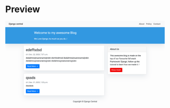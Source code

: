 # Preview

![Name](https://github.com/dystaSatria/Django-Python/blob/main/FirstCollegeApplication/mysite/Django-Central.png)

